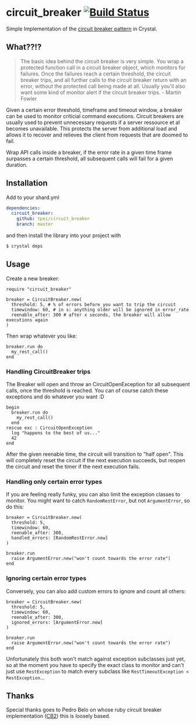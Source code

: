 # circuit_breaker [![Build Status](https://travis-ci.org/TPei/circuit_breaker.svg?branch=master)](https://travis-ci.org/TPei/circuit_breaker)

Simple Implementation of the [circuit breaker pattern](http://martinfowler.com/bliki/CircuitBreaker.html) in Crystal.

## What??!?

> The basic idea behind the circuit breaker is very simple. You wrap a protected function call in a circuit breaker object, which monitors for failures. Once the failures reach a certain threshold, the circuit breaker trips, and all further calls to the circuit breaker return with an error, without the protected call being made at all. Usually you'll also want some kind of monitor alert if the circuit breaker trips. - Martin Fowler

Given a certain error threshold, timeframe and timeout window, a breaker can be used to monitor criticial command executions. Circuit breakers are usually used to prevent unnecessary requests if a server ressource et al becomes unavailable. This protects the server from additional load and allows it to recover and relieves the client from requests that are doomed to fail.

Wrap API calls inside a breaker, if the error rate in a given time frame surpasses a certain threshold, all subsequent calls will fail for a given duration.

## Installation

Add to your shard.yml

```yaml
dependencies:
  circuit_breaker:
    github: tpei/circuit_breaker
    branch: master
```

and then install the library into your project with

```bash
$ crystal deps
```

## Usage

Create a new breaker:
```crystal
require "circuit_breaker"

breaker = CircuitBreaker.new(
  threshold: 5, # % of errors before you want to trip the circuit
  timewindow: 60, # in s: anything older will be ignored in error_rate
  reenable_after: 300 # after x seconds, the breaker will allow executions again
)
```

Then wrap whatever you like:
```crystal
breaker.run do
  my_rest_call()
end
```

### Handling CircuitBreaker trips

The Breaker will open and throw an CircuitOpenException for all subsequent calls, once the threshold is reached. You can of course catch these exceptions and do whatever you want :D
```crystal
begin
  breaker.run do
    my_rest_call()
  end
rescue exc : CircuitOpenException
  log "happens to the best of us..."
  42
end
```

After the given reenable time, the circuit will transition to "half open". This will completely reset the circuit if the next execution succeeds, but reopen the circuit and reset the timer if the next execution fails.

### Handling only certain error types

If you are feeling really funky, you can also limit the exception classes to monitor. You might want to catch `RandomRestError`, but not `ArgumentError`, so do this:
```crystal
breaker = CircuitBreaker.new(
  threshold: 5,
  timewindow: 60,
  reenable_after: 300,
  handled_errors: [RandomRestError.new]
)

breaker.run
  raise ArgumentError.new("won't count towards the error rate")
end
```

### Ignoring certain error types

Conversely, you can also add custom errors to ignore and count all others:
```crystal
breaker = CircuitBreaker.new(
  threshold: 5,
  timewindow: 60,
  reenable_after: 300,
  ignored_errors: [ArgumentError.new]
)

breaker.run
  raise ArgumentError.new("won't count towards the error rate")
end
```

Unfortunately this both won't match against exception subclasses just yet, so at the moment you have to specify the exact class to monitor and can't just use `RestException` to match every subclass like `RestTimeoutException < RestException`...


## Thanks
Special thanks goes to Pedro Belo on whose ruby circuit breaker implementation ([CB2](https://github.com/pedro/cb2)) this is loosely based. 

